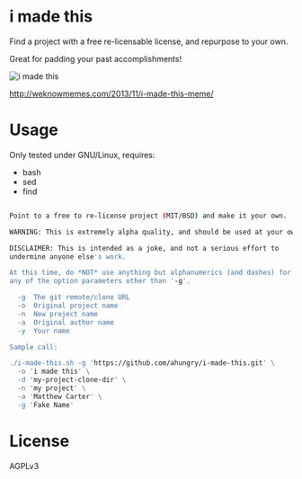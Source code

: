 # i made this

Find a project with a free re-licensable license, and repurpose to your own.

Great for padding your past accomplishments!

![i made this](http://weknowmemes.com/wp-content/uploads/2013/11/i-made-this-comic.jpg)

http://weknowmemes.com/2013/11/i-made-this-meme/

# Usage

Only tested under GNU/Linux, requires:

- bash
- sed
- find


```sh

Point to a free to re-license project (MIT/BSD) and make it your own.

WARNING: This is extremely alpha quality, and should be used at your own risk!

DISCLAIMER: This is intended as a joke, and not a serious effort to
undermine anyone else's work.

At this time, do *NOT* use anything but alphanumerics (and dashes) for
any of the option parameters other than '-g'.

  -g  The git remote/clone URL
  -o  Original project name
  -n  New project name
  -a  Original author name
  -y  Your name

Sample call:

./i-made-this.sh -g 'https://github.com/ahungry/i-made-this.git' \
  -o 'i made this' \
  -d 'my-project-clone-dir' \
  -n 'my project' \
  -a 'Matthew Carter' \
  -g 'Fake Name'
```

# License

AGPLv3

